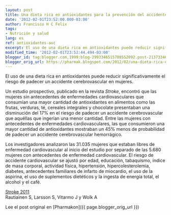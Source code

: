 ```yaml
---
layout: post
title: Una dieta rica en antioxidantes para la prevención del accidente cerebrovascular - via Revista de Neurología
date: '2012-02-01T23:52:00.000-03:00'
author: Francisco H C Felix
tags:
- Nutrición y salud
lang: es
ref: antioxidantes-avc
excerpt: El uso de una dieta rica en antioxidantes puede reducir significativamente el riesgo de padecer un accidente cerebrovascular en mujeres.
modified_time: '2012-02-01T23:52:44.494-03:00'
blogger_id: tag:blogger.com,1999:blog-2993346515708552092.post-2137334643687469982
blogger_orig_url: https://pharmak.blogspot.com/2012/02/una-dieta-rica-en-antioxidantes-para-la.html
---
```


El uso de una dieta rica en antioxidantes puede reducir significativamente el riesgo de padecer un accidente cerebrovascular en mujeres.

<!--more-->

Un estudio prospectivo, publicado en la revista *Stroke*, encontró que las mujeres sin antecedentes de enfermedades cardiovasculares que consumían una mayor cantidad de antioxidantes en alimentos como las frutas, verduras, té, cereales integrales y chocolate presentaban una disminución del 17% en el riesgo de padecer un accidente cerebrovascular que aquéllas que ingerían una menor cantidad. Entre las mujeres con antecedentes de enfermedades cardiovasculares, las que consumieron una mayor cantidad de antioxidantes mostraban un 45% menos de probabilidad de padecer un accidente cerebrovascular hemorrágico.

Los investigadores analizaron las 31.035 mujeres que estaban libres de enfermedad cardiovascular al inicio del estudio por separado de las 5.680 mujeres con antecedentes de enfermedad cardiovascular. El riesgo de accidente cardiovascular se ajustó por edad, educación, tabaquismo, índice de masa corporal, actividad física, hipertensión, hipercolesterolemia, diabetes, antecedentes familiares de infarto de miocardio, el uso de la aspirina, el uso de suplementos dietéticos y la ingesta de energía total, el alcohol y el café.

[Stroke 2011](https://stroke.ahajournals.org/content/early/2011/11/30/STROKEAHA.111.635557.abstract)  
Rautiainen S, Larsson S, Vitarmo J y Wolk A

Lee el post original en [Pharmakon]({{ page.blogger_orig_url }})
